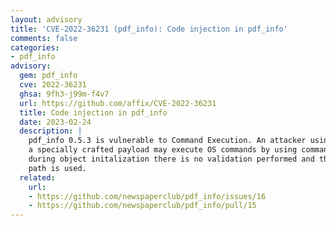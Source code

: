 ```yaml
---
layout: advisory
title: 'CVE-2022-36231 (pdf_info): Code injection in pdf_info'
comments: false
categories:
- pdf_info
advisory:
  gem: pdf_info
  cve: 2022-36231
  ghsa: 9fh3-j99m-f4v7
  url: https://github.com/affix/CVE-2022-36231
  title: Code injection in pdf_info
  date: 2023-02-24
  description: |
    pdf_info 0.5.3 is vulnerable to Command Execution. An attacker using
    a specially crafted payload may execute OS commands by using command chaining because
    during object initalization there is no validation performed and the user provided
    path is used.
  related:
    url:
    - https://github.com/newspaperclub/pdf_info/issues/16
    - https://github.com/newspaperclub/pdf_info/pull/15
---
```


